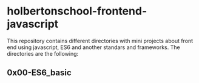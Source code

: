 # holbertonschool-frontend-javascript

This repository contains different directories with mini projects about front end using javascript, ES6 and another standars and frameworks. The directories are the following:

## 0x00-ES6_basic